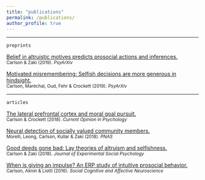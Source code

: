 ```yaml
---
title: "publications"
permalink: /publications/
author_profile: true
---
```

---
`preprints`  
  
[Belief in altruistic motives predicts prosocial actions and inferences.](https://carlsonrw.github.io/_pages/belief_altMotives.pdf)  
<sub>Carlson & Zaki (2019). *PsyArXiv* </sub>
  
[Motivated misremembering: Selfish decisions are more generous in hindsight.](https://www.researchgate.net/profile/Ryan_Carlson4/publication/330574904_Motivated_misremembering_selfish_decisions_are_more_generous_in_hindsight/links/5c4c87a9458515a4c7424ba6/Motivated-misremembering-selfish-decisions-are-more-generous-in-hindsight.pdf)  
<sub>Carlson, Maréchal, Oud, Fehr & Crockett (2019). *PsyArXiv*  </sub>

  
--- 
`articles` 
 
[The lateral prefrontal cortex and moral goal pursuit.](https://static1.squarespace.com/static/538ca3ade4b090f9ef331978/t/5bc8db67e5e5f0da97432b84/1539890024330/1-s2.0-S2352250X18300034-main.pdf)  
<sub>Carlson & Crockett (2018). *Current Opinion in Psychology*  </sub>

[Neural detection of socially valued community members.](http://ssnl.stanford.edu/sites/default/files/pdf/Morelli%20et%20al_in%20press_PNAS.pdf?width=85%&height=85%&iframe=true)  
<sub>Morelli, Leong, Carlson, Kullar & Zaki (2018). *PNAS*</sub>
 
[Good deeds gone bad: Lay theories of altruism and selfishness.](http://ssnl.stanford.edu/sites/default/files/pdf/carlsonZaki_layTheories_inpress_0.pdf?width=85%&height=85%&iframe=true)  
<sub>Carlson & Zaki (2018). *Journal of Experimental Social Psychology*</sub>

[When is giving an impulse? An ERP study of intuitive prosocial behavior.](https://academic.oup.com/scan/article/11/7/1121/1753464)  
<sub>Carlson, Aknin & Liotti (2016). *Social Cognitive and Affective Neuroscience*</sub>








